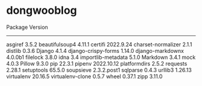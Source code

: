 # dongwooblog

Package             Version
------------------- -----------
asgiref             3.5.2
beautifulsoup4      4.11.1
certifi             2022.9.24
charset-normalizer  2.1.1
distlib             0.3.6
Django              4.1.4
django-crispy-forms 1.14.0
django-markdownx    4.0.0b1
filelock            3.8.0
idna                3.4
importlib-metadata  5.1.0
Markdown            3.4.1
mock                4.0.3
Pillow              9.3.0
pip                 22.3.1
pipenv              2022.10.12
platformdirs        2.5.2
requests            2.28.1
setuptools          65.5.0
soupsieve           2.3.2.post1
sqlparse            0.4.3
urllib3             1.26.13
virtualenv          20.16.5
virtualenv-clone    0.5.7
wheel               0.37.1
zipp                3.11.0
